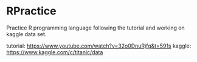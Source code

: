 # RPractice
Practice R programming language following the tutorial and working on kaggle data set.

tutorial: https://www.youtube.com/watch?v=32o0DnuRjfg&t=591s
kaggle: https://www.kaggle.com/c/titanic/data
